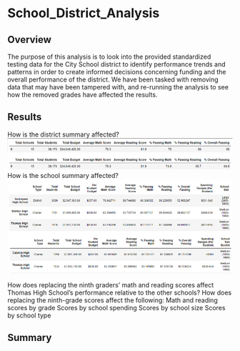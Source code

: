 # School_District_Analysis

## Overview

The purpose of this analysis is to look into the provided standardized testing data for the City School district to identify performance trends and patterns in order to create informed decisions concerning funding and the overall performance of the district.  We have been tasked with removing data that may have been tampered with, and re-running the analysis to see how the removed grades have affected the results.

## Results

How is the district summary affected?
![This is an image](https://github.com/BNew2022/School_District_Analysis/blob/main/Resources/distric_summary_vs.png)
How is the school summary affected?
![This is an image](https://github.com/BNew2022/School_District_Analysis/blob/main/Resources/school_summary_vs.png)

How does replacing the ninth graders’ math and reading scores affect Thomas High School’s performance relative to the other schools?
How does replacing the ninth-grade scores affect the following:
Math and reading scores by grade
Scores by school spending
Scores by school size
Scores by school type
## Summary
